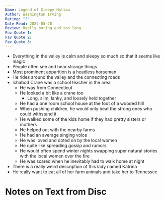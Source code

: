 ```yaml
---
Name: Legend of Sleepy Hollow
Author: Washington Irving
Rating: "2"
Date Read: 2024-05-20
Review: Really boring and too long
Fav Quote 1: 
Fav Quote 2: 
Fav Quote 3:
---
```

 
- Everything in the valley is calm and sleepy so much so that it seems like magic
- People often see and hear strange things 
- Most prominent apparition is a headless horseman
- He rides around the valley and the connecting roads 
- Ichabod Crane was a school teacher in the area
	- He was from Connecticut 
	- He looked a bit like a crane too
		- Long, slim, lanky, and loosely held together
	- He had a one room school house at the foot of a wooded hill
	- When pushing children, he would only beat the strong ones who could withstand it
	- He walked some of the kids home if they had pretty sisters or mothers
	- He helped out with the nearby farms
	- He had an average singing voice
	- He was loved and doted on by the local women
	- He quite like spreading gossip and rumors
	- He would often spend winter nights swapping super natural stories with the local women over the fire
	- He was scared when he inevitably had to walk home at night
- There is a really weird description of this lady named Katrina
- He really want to eat all of her farm animals and take her to Tennessee 
# Notes on Text from Disc
